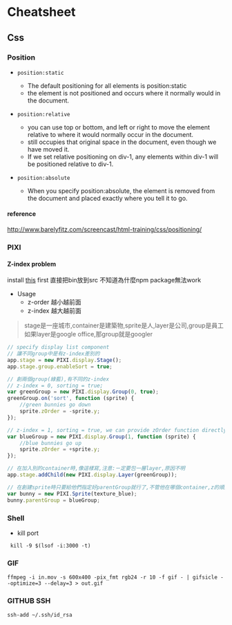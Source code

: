 # Cheatsheet

## Css

### Position

- ``position:static``

	- The default positioning for all elements is position:static
	- the element is not positioned and occurs where it normally would in the document.

- ``position:relative``

	- you can use top or bottom, and left or right to move the element relative to where it would normally occur in the document.
	- still occupies that original space in the document, even though we have moved it.
	- If we set relative positioning on div-1, any elements within div-1 will be positioned relative to div-1.

- ``position:absolute``

	- When you specify position:absolute, the element is removed from the document and placed exactly where you tell it to go.


#### reference

http://www.barelyfitz.com/screencast/html-training/css/positioning/

### PIXI

#### Z-index problem
install [this](https://github.com/pixijs/pixi-display) first
直接把bin放到src
不知道為什麼npm package無法work

- Usage
	- z-order 越小越前面
	- z-index 越大越前面
	
> stage是一座城市,container是建築物,sprite是人,layer是公司,group是員工
> 如果layer是google office,那group就是googler

```js
// specify display list component
// 讓不同group中是有z-index差別的
app.stage = new PIXI.display.Stage();
app.stage.group.enableSort = true;

// 創兩個group(綠藍),有不同的z-index
// z-index = 0, sorting = true;
var greenGroup = new PIXI.display.Group(0, true);
greenGroup.on('sort', function (sprite) {
    //green bunnies go down
    sprite.zOrder = -sprite.y;
});

// z-index = 1, sorting = true, we can provide zOrder function directly in constructor
var blueGroup = new PIXI.display.Group(1, function (sprite) {
    //blue bunnies go up
    sprite.zOrder = +sprite.y;
});

// 在加入別的container時,像這樣寫,注意:ㄧ定要包一層layer,原因不明
app.stage.addChild(new PIXI.display.Layer(greenGroup));

// 在創建sprite時只要給他們指定好parentGroup就行了,不管他在哪個container,z的順序都會按照group排序
var bunny = new PIXI.Sprite(texture_blue);
bunny.parentGroup = blueGroup;
```

### Shell

- kill port

```
 kill -9 $(lsof -i:3000 -t)
```

### GIF

```
ffmpeg -i in.mov -s 600x400 -pix_fmt rgb24 -r 10 -f gif - | gifsicle --optimize=3 --delay=3 > out.gif
```

### GITHUB SSH

```
ssh-add ~/.ssh/id_rsa 
```
